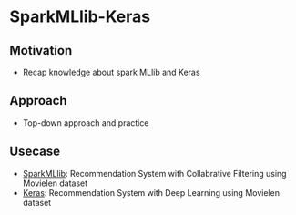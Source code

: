 # SparkMLlib-Keras

## Motivation

- Recap knowledge about spark MLlib and Keras

## Approach 

- Top-down approach and practice

## Usecase

- [SparkMLlib](https://github.com/hoducninh/SparkMLlib-Keras/blob/master/Spark-MLlib.ipynb): Recommendation System with Collabrative Filtering using Movielen dataset
- [Keras](https://github.com/hoducninh/SparkMLlib-Keras/blob/master/Spark-MLlib.ipynb): Recommendation System with Deep Learning using Movielen dataset
